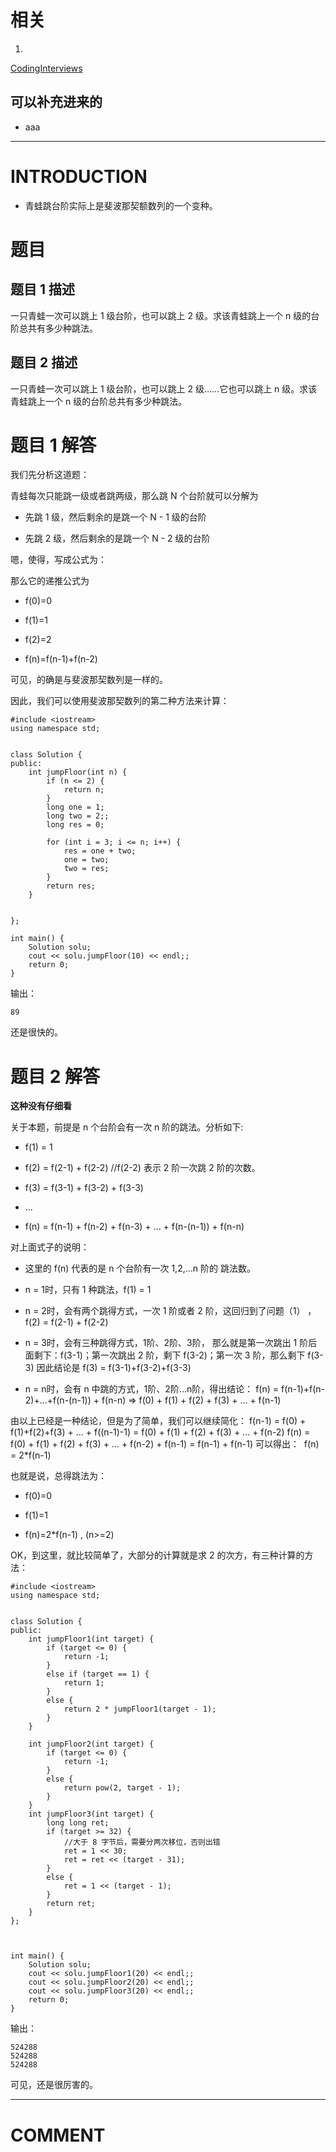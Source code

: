 


# 相关






  1.


[CodingInterviews](https://github.com/gatieme/CodingInterviews)







## 可以补充进来的






  * aaa





* * *





# INTRODUCTION






  * 青蛙跳台阶实际上是斐波那契额数列的一个变种。





# 题目




## 题目 1 描述


一只青蛙一次可以跳上 1 级台阶，也可以跳上 2 级。求该青蛙跳上一个 n 级的台阶总共有多少种跳法。


## 题目 2 描述


一只青蛙一次可以跳上 1 级台阶，也可以跳上 2 级……它也可以跳上 n 级。求该青蛙跳上一个 n 级的台阶总共有多少种跳法。


# [](https://github.com/gatieme/CodingInterviews/tree/master/009-%E6%96%90%E6%B3%A2%E9%82%A3%E5%A5%91%E6%95%B0%E5%88%97#%E5%88%86%E6%9E%90)题目 1 解答


我们先分析这道题：

青蛙每次只能跳一级或者跳两级，那么跳 N 个台阶就可以分解为




  * 先跳 1 级，然后剩余的是跳一个 N - 1 级的台阶


  * 先跳 2 级，然后剩余的是跳一个 N - 2 级的台阶


嗯，使得，写成公式为：

那么它的递推公式为


  * f(0)=0


  * f(1)=1


  * f(2)=2


  * f(n)=f(n-1)+f(n-2)


可见，的确是与斐波那契数列是一样的。

因此，我们可以使用斐波那契数列的第二种方法来计算：


    #include <iostream>
    using namespace std;


    class Solution {
    public:
    	int jumpFloor(int n) {
    		if (n <= 2) {
    			return n;
    		}
    		long one = 1;
    		long two = 2;;
    		long res = 0;

    		for (int i = 3; i <= n; i++) {
    			res = one + two;
    			one = two;
    			two = res;
    		}
    		return res;
    	}


    };

    int main() {
    	Solution solu;
    	cout << solu.jumpFloor(10) << endl;;
    	return 0;
    }


输出：


    89


还是很快的。


# 题目 2 解答


**这种没有仔细看**

关于本题，前提是 n 个台阶会有一次 n 阶的跳法。分析如下:




  * f(1) = 1


  * f(2) = f(2-1) + f(2-2) //f(2-2) 表示 2 阶一次跳 2 阶的次数。


  * f(3) = f(3-1) + f(3-2) + f(3-3)


  * ...


  * f(n) = f(n-1) + f(n-2) + f(n-3) + ... + f(n-(n-1)) + f(n-n)


对上面式子的说明：


  * 这里的 f(n) 代表的是 n 个台阶有一次 1,2,...n 阶的 跳法数。


  * n = 1时，只有 1 种跳法，f(1) = 1


  * n = 2时，会有两个跳得方式，一次 1 阶或者 2 阶，这回归到了问题（1） ，f(2) = f(2-1) + f(2-2)


  * n = 3时，会有三种跳得方式，1阶、2阶、3阶， 那么就是第一次跳出 1 阶后面剩下：f(3-1)；第一次跳出 2 阶，剩下 f(3-2)；第一次 3 阶，那么剩下 f(3-3) 因此结论是 f(3) = f(3-1)+f(3-2)+f(3-3)


  * n = n时，会有 n 中跳的方式，1阶、2阶...n阶，得出结论： f(n) = f(n-1)+f(n-2)+...+f(n-(n-1)) + f(n-n) => f(0) + f(1) + f(2) + f(3) + ... + f(n-1)


由以上已经是一种结论，但是为了简单，我们可以继续简化： f(n-1) = f(0) + f(1)+f(2)+f(3) + ... + f((n-1)-1) = f(0) + f(1) + f(2) + f(3) + ... + f(n-2) f(n) = f(0) + f(1) + f(2) + f(3) + ... + f(n-2) + f(n-1) = f(n-1) + f(n-1) 可以得出：  f(n) = 2*f(n-1)

也就是说，总得跳法为：


  * f(0)=0


  * f(1)=1


  * f(n)=2*f(n-1) , (n>=2)


OK，到这里，就比较简单了，大部分的计算就是求 2 的次方，有三种计算的方法：


    #include <iostream>
    using namespace std;


    class Solution {
    public:
    	int jumpFloor1(int target) {
    		if (target <= 0) {
    			return -1;
    		}
    		else if (target == 1) {
    			return 1;
    		}
    		else {
    			return 2 * jumpFloor1(target - 1);
    		}
    	}

    	int jumpFloor2(int target) {
    		if (target <= 0) {
    			return -1;
    		}
    		else {
    			return pow(2, target - 1);
    		}
    	}
    	int jumpFloor3(int target) {
    		long long ret;
    		if (target >= 32) {
    			//大于 8 字节后，需要分两次移位，否则出错
    			ret = 1 << 30;
    			ret = ret << (target - 31);
    		}
    		else {
    			ret = 1 << (target - 1);
    		}
    		return ret;
    	}
    };



    int main() {
    	Solution solu;
    	cout << solu.jumpFloor1(20) << endl;;
    	cout << solu.jumpFloor2(20) << endl;;
    	cout << solu.jumpFloor3(20) << endl;;
    	return 0;
    }


输出：


    524288
    524288
    524288


可见，还是很厉害的。







* * *





# COMMENT

